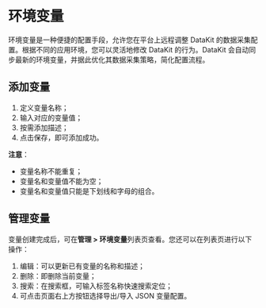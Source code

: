# 环境变量

环境变量是一种便捷的配置手段，允许您在平台上远程调整 DataKit 的数据采集配置。根据不同的应用环境，您可以灵活地修改 DataKit 的行为。DataKit 会自动同步最新的环境变量，并据此优化其数据采集策略，简化配置流程。


## 添加变量

1. 定义变量名称；
2. 输入对应的变量值；
3. 按需添加描述；
4. 点击保存，即可添加成功。

**注意**：

- 变量名称不能重复；   
- 变量名和变量值不能为空；   
- 变量名和变量值只能是下划线和字母的组合。


## 管理变量

变量创建完成后，可在**管理 > 环境变量**列表页查看。您还可以在列表页进行以下操作：

1. 编辑：可以更新已有变量的名称和描述；
2. 删除：即删除当前变量；
3. 搜索：在搜索框，可输入标签名称快速搜索定位；
4. 可点击页面右上方按钮选择导出/导入 JSON 变量配置。


